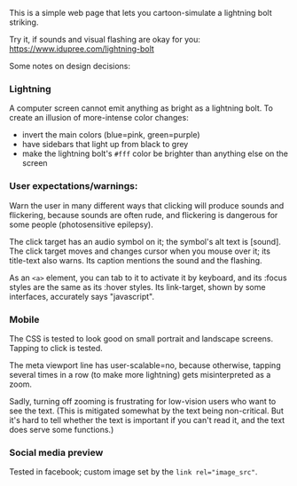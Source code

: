 
This is a simple web page that lets you cartoon-simulate
a lightning bolt striking.

Try it, if sounds and visual flashing are okay for you:
https://www.idupree.com/lightning-bolt

Some notes on design decisions:

### Lightning

A computer screen cannot emit anything as bright as a
lightning bolt.  To create an illusion of more-intense
color changes:
- invert the main colors (blue=pink, green=purple)
- have sidebars that light up from black to grey
- make the lightning bolt's `#fff` color be brighter
    than anything else on the screen

### User expectations/warnings:

Warn the user in many different ways that clicking
will produce sounds and flickering, because sounds
are often rude, and flickering is dangerous for some
people (photosensitive epilepsy).

The click target has an audio symbol on it;
the symbol's alt text is [sound].  The click target
moves and changes cursor when you mouse over it;
its title-text also warns.  Its caption mentions
the sound and the flashing.

As an `<a>` element, you can
tab to it to activate it by keyboard, and its
:focus styles are the same as its :hover styles.
Its link-target, shown by some interfaces, accurately
says "javascript".

### Mobile

The CSS is tested to look good on small portrait
and landscape screens.  Tapping to click is tested.

The meta viewport line has user-scalable=no, because
otherwise, tapping several times in a row
(to make more lightning) gets misinterpreted as a zoom.

Sadly, turning off zooming is frustrating for low-vision
users who want to see the text. (This is mitigated somewhat
by the text being non-critical.  But it's hard to tell
whether the text is important if you can't read it,
and the text does serve some functions.)

### Social media preview

Tested in facebook; custom image set by the `link rel="image_src"`.


